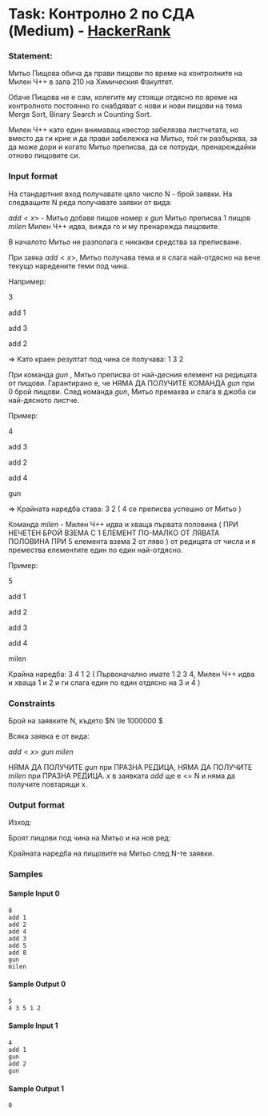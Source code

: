 # Task: Контролно 2 по СДА (Medium) - [HackerRank](https://www.hackerrank.com/contests/sda-hw-4-2023/challenges/exam-5-1)


### Statement:
Митьо Пищова обича да прави пищови по време на контролните на Милен Ч++ в зала 210 на Химическия Факултет.


Обаче Пищова не е сам, колегите му стоящи отдясно по време на контролното постоянно го снабдяват с нови и нови пищови на тема Merge Sort, Binary Search и Counting Sort.


Милен Ч++ като един внимаващ квестор забелязва листчетата, но вместо да ги крие и да прави забележка на Митьо, той ги разбърква, за да може дори и когато Митьо преписва, да се потруди, пренареждайки отново пищовите си.

 

### Input format

На стандартния вход получавате цяло число N - брой заявки. На следващите N реда получавате заявки от вида:

$add \lt x \gt$ - Митьо добавя пищов номер х
$gun$ Митьо преписва 1 пищов
$milen$  Милен Ч++ идва, вижда го и му пренарежда пищовите.

В началото Митьо не разполага с никакви средства за преписване.

При заяка $add<x>$, Митьо получава тема и я слага най-отдясно на вече текущо наредените теми под чина.

Например:

3

add 1

add 3

add 2

=>  Като краен резултат под чина се получава: 1 3 2

При команда $gun$ , Митьо преписва от най-десния елемент на редицата от пищови. Гарантирано е, че НЯМА ДА ПОЛУЧИТЕ КОМАНДА $gun$ при 0 брой пищови. След команда $gun$, Митьо премахва и слага в джоба си най-дясното листче.

Пример:

4

add 3

add 2

add 4

gun

=> Крайната наредба става: 3 2 ( 4 се преписва успешно от Митьо )

Команда $milen$  - Милен Ч++ идва и хваща първата половина ( ПРИ НЕЧЕТЕН БРОЙ ВЗЕМА С 1 ЕЛЕМЕНТ ПО-МАЛКО ОТ ЛЯВАТА ПОЛОВИНА ПРИ 5 елемента взема 2 от ляво ) от редицата от числа и я премества елементите един по един най-отдясно.

Пример:

5

add 1

add 2

add 3

add 4

milen

Крайна наредба: 3 4 1 2 ( Първоначално имате 1 2 3 4, Милен Ч++ идва и хваща 1 и 2 и ги слага един по един отдясно на 3 и 4 )



### Constraints

Брой на заявките N, където $N \le 1000000 $

Всяка заявка е от вида:

$add<x>$
$gun$
$milen$

НЯМА ДА ПОЛУЧИТЕ $gun$ при ПРАЗНА РЕДИЦА, НЯМА ДА ПОЛУЧИТЕ $milen$ при ПРАЗНА РЕДИЦА. $x$  в заявката $add$  ще е <= N и няма да получите повтарящи x.


### Output format

Изход:

Броят пищови под чина на Митьо и на нов ред:

Крайната наредба на пищовите на Митьо след N-те заявки.

### Samples


#### Sample Input 0
```
8
add 1
add 2
add 4
add 3
add 5
add 8
gun
milen
```

#### Sample Output 0
```
5
4 3 5 1 2
```

#### Sample Input 1
```
4
add 1
gun
add 2
gun
```

#### Sample Output 1
```
0
```
